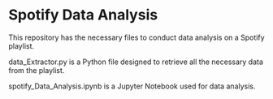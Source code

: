# Spotify Data Analysis

This repository has the necessary files to conduct data analysis on a Spotify playlist.

data_Extractor.py is a Python file designed to retrieve all the necessary data from the playlist.

spotify_Data_Analysis.ipynb is a Jupyter Notebook used for data analysis.
